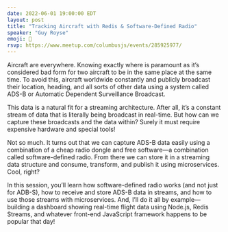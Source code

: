```yaml
---
date: 2022-06-01 19:00:00 EDT
layout: post
title: "Tracking Aircraft with Redis & Software-Defined Radio"
speaker: "Guy Royse"
emoji: 🎤
rsvp: https://www.meetup.com/columbusjs/events/285925977/
---
```


Aircraft are everywhere. Knowing exactly where is paramount as it’s considered bad form for two aircraft to be in the same place at the same time. To avoid this, aircraft worldwide constantly and publicly broadcast their location, heading, and all sorts of other data using a system called ADS-B or Automatic Dependent Surveillance Broadcast.

This data is a natural fit for a streaming architecture. After all, it’s a constant stream of data that is literally being broadcast in real-time. But how can we capture these broadcasts and the data within? Surely it must require expensive hardware and special tools!

Not so much. It turns out that we can capture ADS-B data easily using a combination of a cheap radio dongle and free software—a combination called software-defined radio. From there we can store it in a streaming data structure and consume, transform, and publish it using microservices. Cool, right?

In this session, you’ll learn how software-defined radio works (and not just for ADB-S), how to receive and store ADS-B data in streams, and how to use those streams with microservices. And, I’ll do it all by example—building a dashboard showing real-time flight data using Node.js, Redis Streams, and whatever front-end JavaScript framework happens to be popular that day!
